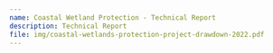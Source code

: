 ```yaml
---
name: Coastal Wetland Protection - Technical Report
description: Technical Report
file: img/coastal-wetlands-protection-project-drawdown-2022.pdf
---
```

